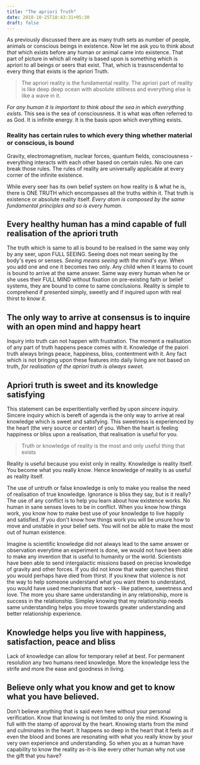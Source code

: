 ```yaml
---
title: "The apriori Truth"
date: 2018-10-25T18:43:31+05:30
draft: false 
---
```


As previously discussed there are as many truth sets as number of people, animals or conscious beings in existence. Now let me ask you to think about _that_ which exists before any human or animal came into existence. That part of picture in which all reality is based upon is something which is apriori to all beings or seers that exist. That, which is trasnscendental to every thing that exists is the apriori Truth.

> The apriori reality is the fundamental reality. The apriori part of reality is like deep deep ocean with absolute stillness and everything else is like a wave in it.

_For any human it is important to think about the sea in which everything exists_. This sea is the sea of consciousness. It is what was often referred to as God. It is infinite energy. It is the basis upon which everything exists. 

### Reality has certain rules to which every thing whether material or conscious, is bound

Gravity, electromagnetism, nuclear forces, quantum fields, consciousness - everything interacts with each other based on certain rules. No one can break those rules. The rules of reality are universally applicable at every corner of the infinite existence.

While every seer has its own belief system on how reality is & what he is, there is ONE TRUTH which encompasses all the truths within it. That truth is existence or absolute reality itself. _Every atom is composed by the same fundamental principles and so is every human._  

## Every healthy human has a mind capable of full realisation of the apriori truth

The truth which is same to all is bound to be realised in the same way only by any seer, upon FULL SEEING. Seeing does not mean seeing by the body's eyes or senses. _Seeing means seeing with the mind's eye._ When you add one and one it becomes two only. Any child when it learns to count is bound to arrive at the same answer. Same way every human when he or she uses their FULL MIND without fixation on pre-existing faith or belief systems, they are bound to come to same conclusions. Reality is simple to comprehend if presented simply, sweetly and if inquired upon with real thirst to _know it._ 

## The only way to arrive at consensus is to inquire with an open mind and happy heart

Inquiry into truth can not happen with frustration. The moment a realisation of any part of truth happens peace comes with it. Knowledge of the paiori truth always brings peace, happiness, bliss, contentment with it. Any fact which is not bringing upon these features into daily living are not based on truth, _for realisation of the apriori truth is always sweet._ 

## Apriori truth is sweet and its knowledge satisfying
This statement can be experitientially verified by upon _sincere inquiry._ Sincere inquiry which is bereft of agenda is the only way to arrive at real knowledge which is sweet and satisfying. This sweetness is experienced by the heart (the very source or center) of you. When the heart is feeling happiness or bliss upon a realisation, that realisation is useful for you. 

> Truth or knowledge of reality is the most and only useful thing that exists

Reality is useful because you exist only in reality. Knowledge is reality itself. You become what you really _know_. Hence knowledge of reality is as useful as reality itself. 

The use of untruth or false knowledge is only to make you realise the need of realisation of true knowledge. Ignorance is bliss they say, but is it really? The use of any conflict is to help you learn about how existence works. No human in sane senses loves to be in conflict. When you know how things work, you know how to make best use of your knowledge to live happily and satisfied. If you don't know how things work you will be unsure how to move and unstable in your belief sets. You will not be able to make the most out of human existence. 

Imagine is scientific knowledge did not always lead to the same answer or observation everytime an experiment is done, we would not have been able to make any invention that is useful to humanity or the world. Scientists have been able to send intergalactic missions based on precise knowledge of gravity and other forces. If you did not know that water quenches thirst you would perhaps have died from thirst. If you knew that violence is not the way to help someone understand what you want them to understand, you would have used mechanisms that work - like patience, sweetness and love. The more you share same understanding in any relationship, more is success in the relationship. Simpley knowing that my relationship needs same understanding helps you move towards greater understanding and better relationship experience.

## Knowledge helps you live with happiness, satisfaction, peace and bliss
Lack of knowledge can allow for temporary relief at best. For permanent resolution any two humans need knowledge. More the knowledge less the strife and more the ease and goodness in living. 

## Believe only what you know and get to know what you have believed.
Don't believe anything that is said even here without your personal verification. Know that knowing is not limited to only the mind. Knowing is full with the stamp of approval by the heart. Knowing starts from the mind and culminates in the heart. It happens so deep in the heart that it feels as if even the blood and bones are resonating with what you really know by your very own experience and understanding. So when you as a human have capability to know the reality as-it-is like every other human why not use the gift that you have? 
